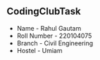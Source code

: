 ## CodingClubTask
* Name - Rahul Gautam
* Roll Number - 220104075
* Branch - Civil Engineering
* Hostel - Umiam


